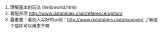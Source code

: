 1. 理解基本的玩法 (helloworld.html)
2. 看配置项 http://www.datatables.club/reference/option/
3. 最重要：看别人写好的示例：http://www.datatables.club/example/ 了解这个插件可以用来干嘛